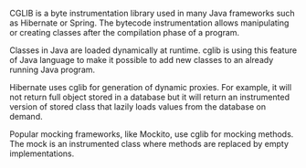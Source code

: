 CGLIB is a byte instrumentation library used in many Java frameworks such as Hibernate or Spring. The bytecode instrumentation allows manipulating or creating classes after the compilation phase of a program.

Classes in Java are loaded dynamically at runtime. cglib is using this feature of Java language to make it possible to add new classes to an already running Java program.

Hibernate uses cglib for generation of dynamic proxies. For example, it will not return full object stored in a database but it will return an instrumented version of stored class that lazily loads values from the database on demand.

Popular mocking frameworks, like Mockito, use cglib for mocking methods. The mock is an instrumented class where methods are replaced by empty implementations.